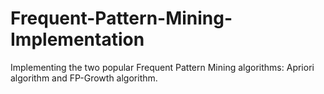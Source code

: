 # Frequent-Pattern-Mining-Implementation
Implementing the two popular Frequent Pattern Mining algorithms: Apriori algorithm and FP-Growth algorithm.
